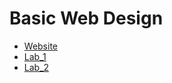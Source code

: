 <h1>Basic Web Design</h1>

<ul>
<li><a href="https://mystellemoseley2022.github.io/web1320/">Website</a></li>
<li><a href="https://mystellemoseley2022.github.io/web1320/">Lab_1</a></li>
<li><a href="Lab_2/index.html" target="_blank">Lab_2</a></li>
</ul>
